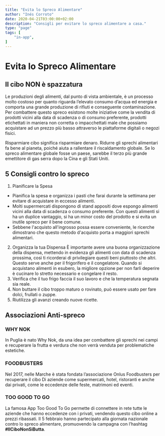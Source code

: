 ```yaml
---
title: "Evita lo Spreco Alimentare"
author: "Inés Corroto"
date: 2020-04-21T03:00:00+02:00
description: "Consigli per evitare lo spreco alimentare a casa."
type: "page"
tags: [
    "in-app",
]
---
```


# Evita lo Spreco Alimentare

## Il cibo NON è spazzatura
Le produzioni degli alimenti, dal punto di vista ambientale, è un processo molto costoso per
quanto riguarda l’elevato consumo d’acqua ed energia e comporta una grande produzione di
rifiuti e conseguente contaminazione. Per combattere questo spreco esistono molte iniziative
come la vendita di prodotti vicini alla data di scadenza o di consumo preferente, prodotti
etichettati in maniera non corretta o impacchettati male che possiamo acquistare ad un prezzo
più basso attraverso le piattaforme digitali o negozi fisici.

Risparmiare cibo significa risparmiare denaro. Ridurre gli sprechi alimentari fa bene al
pianeta, poiché aiuta a rallentare il riscaldamento globale. Se lo spreco alimentare globale
fosse un paese, sarebbe il terzo più grande emettitore di gas serra dopo la Cina e gli Stati
Uniti.

## 5 Consigli contro lo spreco
1. Pianificare la Spesa
- Pianifica la spesa e organizza i pasti che farai durante la settimana per evitare di
acquistare in eccesso alimenti.
- Molti supermercati dispongono di stand appositi dove espongo alimenti vicini alla data di
scadenza o consumo preferente. Con questi alimenti si ha un duplice vantaggio, si ha un minor costo
del prodotto e si evita un inutile spreco per il bene comune.
- Sebbene l'acquisto all'ingrosso possa essere conveniente, le ricerche dimostrano che
questo metodo d'acquisto porta a maggiori sprechi alimentari.
2. Organizza la tua Dispensa
È importante avere una buona organizzazione della dispensa, mettendo in evidenza gli
alimenti con data di scadenza prossima, così ti ricorderai di privilegiare questi
beni piuttosto che altri. Questo serve anche per il frigorifero e il congelatore.
Quando si acquistano alimenti in esubero, la migliore opzione per non farli deperire è
cucinare lo stretto necessario e congelare il resto.
3. Verifica che il tuo frigo faccia il suo lavoro e che la temperatura segnata sia reale.
4. Non buttare il cibo troppo maturo o rovinato, può essere usato per fare dolci, 
frullati o zuppe.
5. Riutilizza gli avanzi creando nuove ricette.

## Associazioni Anti-spreco

### WHY NOK
In Puglia è nato Why Nok, da una idea per combattere gli sprechi nei campi e recuperare la
frutta e verdura che non verrà venduta per problematiche estetiche.

### FOODBUSTERS
Nel 2017, nelle Marche è stata fondata l’associazione Onlus Foodbusters per recuperare il
cibo Di aziende come supermercati, hotel, ristoranti e anche dai privati, come le eccedenze
delle feste, matrimoni ed eventi.

### TOO GOOD TO GO
La famosa App Too Good To Go permette di connettere in rete tutte le aziende che hanno
eccedenze con i privati, vendendo questo cibo online a prezzi ribassati. Il 5 febbraio hanno
partecipato alla giornata nazionale contro lo spreco alimentare, promuovendo la campagna con
l’hashtag **#IlCiboNonSiButta**.
